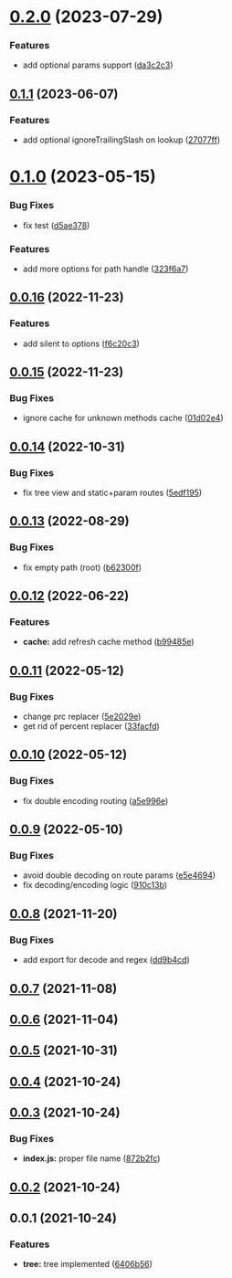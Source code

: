 # [0.2.0](https://github.com/prostojs/router/compare/v0.1.1...v0.2.0) (2023-07-29)


### Features

* add optional params support ([da3c2c3](https://github.com/prostojs/router/commit/da3c2c3152d41ef8556bdf01b684856b1d3427b5))



## [0.1.1](https://github.com/prostojs/router/compare/v0.1.0...v0.1.1) (2023-06-07)


### Features

* add optional ignoreTrailingSlash on lookup ([27077ff](https://github.com/prostojs/router/commit/27077ff041d88aa1facf83fbcca261fbbe100fa5))



# [0.1.0](https://github.com/prostojs/router/compare/v0.0.16...v0.1.0) (2023-05-15)


### Bug Fixes

* fix test ([d5ae378](https://github.com/prostojs/router/commit/d5ae3787aee3a4e62b267d0eb2b911692345e4e5))


### Features

* add more options for path handle ([323f6a7](https://github.com/prostojs/router/commit/323f6a70d7ecbff57baf07cca2dd6b641454eaf7))



## [0.0.16](https://github.com/prostojs/router/compare/v0.0.15...v0.0.16) (2022-11-23)


### Features

* add silent to options ([f6c20c3](https://github.com/prostojs/router/commit/f6c20c3af82a6e3b95b355199252dc782939213f))



## [0.0.15](https://github.com/prostojs/router/compare/v0.0.14...v0.0.15) (2022-11-23)


### Bug Fixes

* ignore cache for unknown methods cache ([01d02e4](https://github.com/prostojs/router/commit/01d02e4d9315c7dc2aa0b404abb522404c82f5e3))



## [0.0.14](https://github.com/prostojs/router/compare/v0.0.13...v0.0.14) (2022-10-31)


### Bug Fixes

* fix tree view and static+param routes ([5edf195](https://github.com/prostojs/router/commit/5edf195bcab77e731a5613fb6e75a757dee3adbc))



## [0.0.13](https://github.com/prostojs/router/compare/v0.0.12...v0.0.13) (2022-08-29)


### Bug Fixes

* fix empty path (root) ([b62300f](https://github.com/prostojs/router/commit/b62300fbbb5077d2c5b33b586948eabf3a9fa986))



## [0.0.12](https://github.com/prostojs/router/compare/v0.0.11...v0.0.12) (2022-06-22)


### Features

* **cache:** add refresh cache method ([b99485e](https://github.com/prostojs/router/commit/b99485ec74648f08e8d5a55bf67c3b79acbc9667))



## [0.0.11](https://github.com/prostojs/router/compare/v0.0.10...v0.0.11) (2022-05-12)


### Bug Fixes

* change prc replacer ([5e2029e](https://github.com/prostojs/router/commit/5e2029e0a8f803adfca582356c30b5b3fe5216ca))
* get rid of percent replacer ([33facfd](https://github.com/prostojs/router/commit/33facfdba574125c1bf77c6411eb39505dc759c1))



## [0.0.10](https://github.com/prostojs/router/compare/v0.0.9...v0.0.10) (2022-05-12)


### Bug Fixes

* fix double encoding routing ([a5e996e](https://github.com/prostojs/router/commit/a5e996e0d04410bf4d8520f8a8a6cb29cb5a42ea))



## [0.0.9](https://github.com/prostojs/router/compare/v0.0.8...v0.0.9) (2022-05-10)


### Bug Fixes

* avoid double decoding on route params ([e5e4694](https://github.com/prostojs/router/commit/e5e46940b0af2846a5d4464b243be7381fa4fe4d))
* fix decoding/encoding logic ([910c13b](https://github.com/prostojs/router/commit/910c13b037c753813dca04eac8007ef6ab983902))



## [0.0.8](https://github.com/prostojs/router/compare/v0.0.7...v0.0.8) (2021-11-20)


### Bug Fixes

* add export for decode and regex ([dd9b4cd](https://github.com/prostojs/router/commit/dd9b4cdfa69f16bfc3c9184d17f1661a52ab7921))



## [0.0.7](https://github.com/prostojs/router/compare/v0.0.6...v0.0.7) (2021-11-08)



## [0.0.6](https://github.com/prostojs/router/compare/v0.0.5...v0.0.6) (2021-11-04)



## [0.0.5](https://github.com/prostojs/router/compare/v0.0.4...v0.0.5) (2021-10-31)



## [0.0.4](https://github.com/prostojs/router/compare/v0.0.3...v0.0.4) (2021-10-24)



## [0.0.3](https://github.com/prostojs/router/compare/v0.0.2...v0.0.3) (2021-10-24)


### Bug Fixes

* **index.js:** proper file name ([872b2fc](https://github.com/prostojs/router/commit/872b2fc0fbce42780cd4a88862612a1b72e81ddd))



## [0.0.2](https://github.com/prostojs/router/compare/v0.0.1...v0.0.2) (2021-10-24)



## 0.0.1 (2021-10-24)


### Features

* **tree:** tree implemented ([6406b56](https://github.com/prostojs/router/commit/6406b563a34b0db6f02180d4d663d2cf6f863c01))



